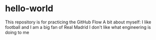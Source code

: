 # hello-world
This repository is for practicing the GitHub Flow
A bit about myself: I like football and I am a big fan of Real Madrid
                    I don't like what engineering is doing to me
